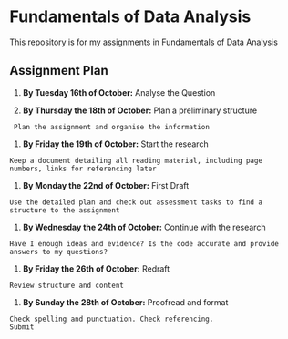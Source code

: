 # **Fundamentals of Data Analysis**

This repository is for my assignments in Fundamentals of Data Analysis

   ## Assignment Plan

   1. **By Tuesday 16th of October:** Analyse the Question


   1. **By Thursday the 18th of October:** Plan a preliminary structure
   
     Plan the assignment and organise the information
    

   1. **By Friday the 19th of October:** Start the research
   
    Keep a document detailing all reading material, including page numbers, links for referencing later


   1. **By Monday the 22nd of October:** First Draft
   
    Use the detailed plan and check out assessment tasks to find a structure to the assignment
   
   
   1. **By Wednesday the 24th of October:** Continue with the research
   
    Have I enough ideas and evidence? Is the code accurate and provide answers to my questions?
   
   
   1. **By Friday the 26th of October:** Redraft
   
    Review structure and content
   
   
   1. **By Sunday the 28th of October:** Proofread and format
   
    Check spelling and punctuation. Check referencing.
    Submit

